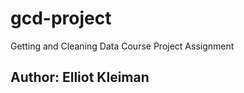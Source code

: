 gcd-project
===========

Getting and Cleaning Data Course Project Assignment

## Author: Elliot Kleiman
